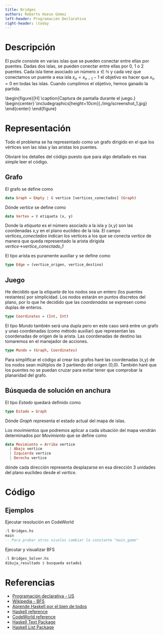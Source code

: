 ```yaml
---
title: Bridges
authors: Roberto Hueso Gómez
left-header: Programación Declarativa
right-header: \today
---
```


# Descripción
El puzle consiste en varias islas que se pueden conectar entre ellas
por puentes.
Dadas dos islas, se pueden conectar entre ellas por 0, 1 o 2 puentes.
Cada isla tiene asociado un número $x \in \mathbb{N}$ y cada vez que
conectamos un puente a esa isla $x_n=x_{n-1}-1$ el objetivo es
hacer que $x_n=0$ en todas las islas.
Cuando cumplimos el objetivo, hemos ganado la partida.

\begin{figure}[H]
    \caption{Captura de pantalla durante el juego.}
    \begin{center}
    \includegraphics[height=10cm]{./img/screenshot_1.jpg}
    \end{center}
\end{figure}

# Representación
Todo el problema se ha representado como un grafo dirigido en el que
los vértices son las islas y las aristas los puentes.

Obviaré los detalles del código puesto que para algo detallado
es mas simple leer el código.

## Grafo
El grafo se define como
```haskell
data Graph = Empty | G vertice [vertices_conectados] (Graph)
```
Dónde *vertice* se define como
```haskell
data Vertex = V etiqueta (x, y)
```
Donde la *etiqueta* es el número asociado a la isla y (x,y) son las
coordenadas x,y en el plano euclideo de la isla.
El campo *vertices_conectados* indican los vertices a los que se
conecta *vertice* de manera que queda representado la arista dirigida
*vertice*$\rightarrow$*vertice_conectado_1*

El tipo arista es puramente auxiliar y se define como
```haskell
type Edge = (vertice_origen, vertice_destino)
```
## Juego
He decidido que la *etiqueta* de los nodos sea un entero (los puentes
restantes) por simplicidad. Los nodos estarán en puntos discretos
del plano, por lo que he decidido que las *coordenadas* se expresen
como duplas de enteros.
```haskell
type Coordinates = (Int, Int)
```
El tipo *Mundo* también será una dupla pero en este caso será entre
un grafo y unas coordenadas (como método auxiliar) que representan
las coordenadas de origen de la arista. Las coordenadas de destino las
tomaremos en el manejador de acciones.
```haskell
type Mundo = (Graph, Coordinates)
```
Para simplificar el código al crear los grafos haré las coordenadas
(x,y) de los nodos sean múltiplos de 3 partiendo del origen (0,0).
También haré que los puentes no se puedan cruzar para evitar tener que
comprobar la planaridad del grafo.

## Búsqueda de solución en anchura
El tipo *Estado* quedará definido como
```haskell
type Estado = Graph
```
Dónde *Graph* representa el estado actual del mapa de islas.

Los movimientos que podremos aplicar a cada situación del mapa vendrán
determinados por *Movimiento* que se define como
```haskell
data Movimiento = Arriba vertice
  | Abajo vertice
  | Izquierda vertice
  | Derecha vertice
```
dónde cada dirección representa desplazarse en esa dirección 3
unidades del plano euclideo desde el *vertice*.

# Código

## Ejemplos

Ejecutar resolución en CodeWorld
```haskell
:l Bridges.hs
main
-- Para probar otros niveles cambiar la constante "main_game"
```

Ejecutar y visualizar BFS 
```haskell
:l Bridges_Solver.hs
dibuja_resultado $ busqueda estado1
```

# Referencias

* [Programación declarativa - US](https://www.cs.us.es/cursos/pd/)
* [Wikipedia - BFS](https://en.wikipedia.org/wiki/Breadth-first_search)
* [Aprende Haskell por el bien de todos](http://aprendehaskell.es/main.html)
* [Haskell reference](http://zvon.org/other/haskell/Outputglobal/index.html)
* [CodeWorld reference](https://code.world/doc-haskell/CodeWorld.html)
* [Haskell Text Package](https://hackage.haskell.org/package/text-1.2.3.0/docs/Data-Text.html)
* [Haskell List Package](https://hackage.haskell.org/package/base-4.10.1.0/docs/Data-List.html)

